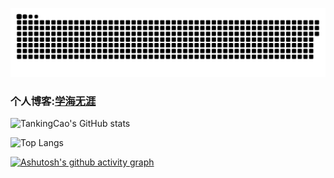 ![snake](https://raw.githubusercontent.com/TankingCao/TankingCao/output/github-contribution-grid-snake.svg)

### 个人博客:[学海无涯](https://tankingcao.github.io)

![TankingCao's GitHub stats](https://github-readme-stats.vercel.app/api?username=TankingCao&show_icons=true&theme=radical&show=reviews,discussions_started,discussions_answered,prs_merged,prs_merged_percentage&locale=cn&hide_border=true)

![Top Langs](https://github-readme-stats.vercel.app/api/top-langs/?username=TankingCao&layout=compact&theme=tokyonight&locale=cn&hide_border=true)

[![Ashutosh's github activity graph](https://github-readme-activity-graph.vercel.app/graph?username=TankingCao&theme=vue&hide_border=true&point=ff6b6b&area=true&bg_color=141321)](https://github.com/ashutosh00710/github-readme-activity-graph)
